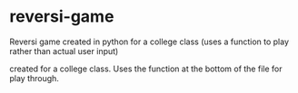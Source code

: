 # reversi-game
Reversi game created in python for a college class (uses a function to play rather than actual user input)


created for a college class. Uses the function at the bottom of the file for play through. 
